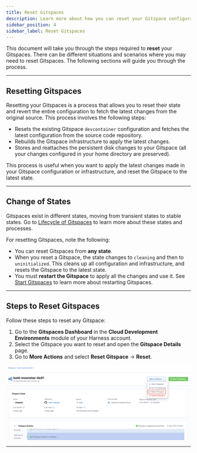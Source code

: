```yaml
---
title: Reset Gitspaces
description: Learn more about how you can reset your Gitspace configuration and use them from their default state. 
sidebar_position: 4
sidebar_label: Reset Gitspaces
---
```


This document will take you through the steps required to **reset** your Gitspaces. There can be different situations and scenarios where you may need to reset Gitspaces. The following sections will guide you through the process.

---

## Resetting Gitspaces

Resetting your Gitspaces is a process that allows you to reset their state and revert the entire configuration to fetch the latest changes from the original source. This process involves the following steps:

* Resets the existing Gitspace `devcontainer` configuration and fetches the latest configuration from the source code repository.
* Rebuilds the Gitspace infrastructure to apply the latest changes.
* Stores and reattaches the persistent disk changes to your Gitspace (all your changes configured in your home directory are preserved).

This process is useful when you want to apply the latest changes made in your Gitspace configuration or infrastructure, and reset the Gitspace to the latest state.

---

## Change of States

Gitspaces exist in different states, moving from transient states to stable states. Go to [Lifecycle of Gitspaces](/docs/cloud-development-environments/deep-dive-into-gitspaces/lifecycle-of-gitspaces.md) to learn more about these states and processes.

For resetting Gitspaces, note the following:

* You can reset Gitspaces from **any state**.
* When you reset a Gitspace, the state changes to `cleaning` and then to `uninitialized`. This cleans up all configuration and infrastructure, and resets the Gitspace to the latest state.
* You must **restart the Gitspace** to apply all the changes and use it. See [Start Gitspaces](/docs/cloud-development-environments/manage-gitspaces/existing-gitspaces.md) to learn more about restarting Gitspaces.

---

## Steps to Reset Gitspaces

Follow these steps to reset any Gitspace:

1. Go to the **Gitspaces Dashboard** in the **Cloud Development Environments** module of your Harness account.
2. Select the Gitspace you want to reset and open the **Gitspace Details** page.
3. Go to **More Actions** and select **Reset Gitspace** → **Reset**.

![](./static/reset-gitspace.png)

---